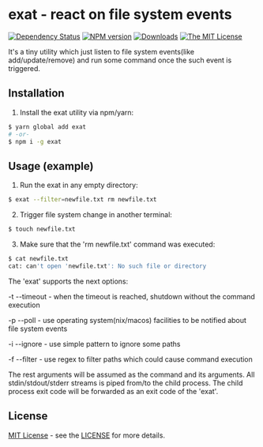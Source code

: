 # exat - react on file system events

[![Dependency Status](https://img.shields.io/david/baleyko/exat.svg)](https://david-dm.org/baleyko/exat)
[![NPM version](https://img.shields.io/npm/v/exat.svg)](https://www.npmjs.com/package/exat)
[![Downloads](https://img.shields.io/npm/dm/exat.svg)](https://www.npmjs.com/package/exat)
[![The MIT License](https://img.shields.io/badge/license-MIT-orange.svg)](http://opensource.org/licenses/MIT)

It's a tiny utility which just listen to file system events(like add/update/remove) and run some command once the such event is triggered.

## Installation

1. Install the exat utility via npm/yarn:

```bash
$ yarn global add exat
# -or-
$ npm i -g exat
```

## Usage (example)

1. Run the exat in any empty directory:

```bash
$ exat --filter=newfile.txt rm newfile.txt
```

2. Trigger file system change in another terminal:

```bash
$ touch newfile.txt
```

3. Make sure that the 'rm newfile.txt' command was executed:

```bash
$ cat newfile.txt
cat: can't open 'newfile.txt': No such file or directory
```

The 'exat' supports the next options:

-t --timeout - when the timeout is reached, shutdown without the command execution

-p --poll - use operating system(nix/macos) facilities to be notified about file system events

-i --ignore - use simple pattern to ignore some paths

-f --filter - use regex to filter paths which could cause command execution

The rest arguments will be assumed as the command and its arguments.
All stdin/stdout/stderr streams is piped from/to the child process.
The child process exit code will be forwarded as an exit code of the 'exat'.

## License

[MIT License](https://opensource.org/licenses/MIT) - see the [LICENSE](https://github.com/baleyko/exat/blob/master/LICENSE.md) for more details.
